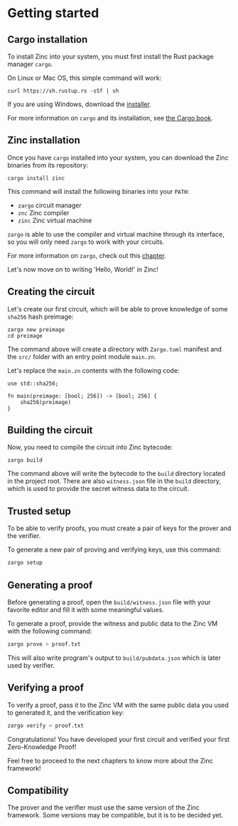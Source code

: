 # Getting started

## Cargo installation

To install Zinc into your system, you must first install the Rust package manager `cargo`.

On Linux or Mac OS, this simple command will work:

`curl https://sh.rustup.rs -sSf | sh`

If you are using Windows, download the [installer](https://win.rustup.rs/).

For more information on `cargo` and its installation, see
[the Cargo book](https://doc.rust-lang.org/cargo/getting-started/installation.html).

## Zinc installation

Once you have `cargo` installed into your system, you can download the Zinc
binaries from its repository:

`cargo install zinc`

This command will install the following binaries into your `PATH`:

- `zargo` circuit manager
- `znc` Zinc compiler
- `zinc` Zinc virtual machine

`zargo` is able to use the compiler and virtual machine through its interface,
so you will only need `zargo` to work with your circuits.

For more information on `zargo`, check out this [chapter](../09-zargo-circuit-manager/00-overview.md).

Let's now move on to writing 'Hello, World!' in Zinc!

## Creating the circuit

Let's create our first circuit, which will be able to prove knowledge of
some `sha256` hash preimage:

```
zargo new preimage
cd preimage
```

The command above will create a directory with `Zargo.toml` manifest and the `src/`
folder with an entry point module `main.zn`.

Let's replace the `main.zn` contents with the following code:

```rust,no_run,noplaypen
use std::sha256;

fn main(preimage: [bool; 256]) -> [bool; 256] {
    sha256(preimage)
}
```

## Building the circuit

Now, you need to compile the circuit into Zinc bytecode:

`zargo build`

The command above will write the bytecode to the `build` directory located in
the project root. There are also `witness.json` file in the
`build` directory, which is used to provide the secret witness data to the circuit.

## Trusted setup

To be able to verify proofs, you must create a pair of keys for the prover and
the verifier.

To generate a new pair of proving and verifying keys, use this command:

```bash
zargo setup
```

## Generating a proof

Before generating a proof, open the `build/witness.json` file with
your favorite editor and fill it with some meaningful values.

To generate a proof, provide the witness and public data to the Zinc VM with
the following command:

```bash
zargo prove > proof.txt
```

This will also write program's output to `build/pubdata.json` which is later used by verifier.

## Verifying a proof

To verify a proof, pass it to the Zinc VM with the same public data you used to
generated it, and the verification key:

```bash
zargo verify < proof.txt
```

Congratulations! You have developed your first circuit and verified your first
Zero-Knowledge Proof!

Feel free to proceed to the next chapters to know more about the Zinc framework!

## Compatibility

The prover and the verifier must use the same version of the Zinc framework.
Some versions may be compatible, but it is to be decided yet.
